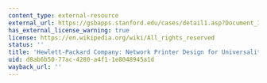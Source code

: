 ```yaml
---
content_type: external-resource
external_url: https://gsbapps.stanford.edu/cases/detail1.asp?Document_ID=1311
has_external_license_warning: true
license: https://en.wikipedia.org/wiki/All_rights_reserved
status: ''
title: 'Hewlett-Packard Company: Network Printer Design for Universality'
uid: d8ab6b50-77ac-4280-a4f1-1e8048945a1d
wayback_url: ''
---
```

